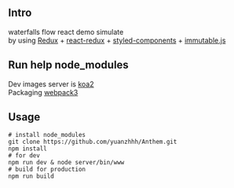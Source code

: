 
## Intro
waterfalls flow react demo simulate</br>
by using [Redux](https://github.com/reactjs/redux) + [react-redux](https://github.com/reactjs/react-redux) + [styled-components](https://github.com/styled-components/styled-components) + [immutable.js](https://github.com/facebook/immutable-js)

## Run help node_modules
Dev images server is [koa2](https://github.com/koajs/koa)</br>
Packaging [webpack3](https://github.com/webpack/webpack)

## Usage
```
# install node_modules
git clone https://github.com/yuanzhhh/Anthem.git
npm install
# for dev
npm run dev & node server/bin/www
# build for production
npm run build
```